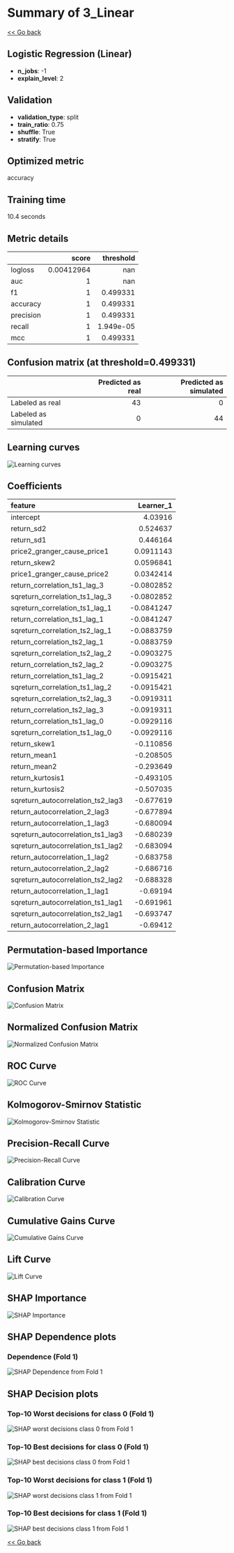 # Summary of 3_Linear

[<< Go back](../README.md)


## Logistic Regression (Linear)
- **n_jobs**: -1
- **explain_level**: 2

## Validation
 - **validation_type**: split
 - **train_ratio**: 0.75
 - **shuffle**: True
 - **stratify**: True

## Optimized metric
accuracy

## Training time

10.4 seconds

## Metric details
|           |      score |   threshold |
|:----------|-----------:|------------:|
| logloss   | 0.00412964 | nan         |
| auc       | 1          | nan         |
| f1        | 1          |   0.499331  |
| accuracy  | 1          |   0.499331  |
| precision | 1          |   0.499331  |
| recall    | 1          |   1.949e-05 |
| mcc       | 1          |   0.499331  |


## Confusion matrix (at threshold=0.499331)
|                      |   Predicted as real |   Predicted as simulated |
|:---------------------|--------------------:|-------------------------:|
| Labeled as real      |                  43 |                        0 |
| Labeled as simulated |                   0 |                       44 |

## Learning curves
![Learning curves](learning_curves.png)

## Coefficients
| feature                           |   Learner_1 |
|:----------------------------------|------------:|
| intercept                         |   4.03916   |
| return_sd2                        |   0.524637  |
| return_sd1                        |   0.446164  |
| price2_granger_cause_price1       |   0.0911143 |
| return_skew2                      |   0.0596841 |
| price1_granger_cause_price2       |   0.0342414 |
| return_correlation_ts1_lag_3      |  -0.0802852 |
| sqreturn_correlation_ts1_lag_3    |  -0.0802852 |
| sqreturn_correlation_ts1_lag_1    |  -0.0841247 |
| return_correlation_ts1_lag_1      |  -0.0841247 |
| sqreturn_correlation_ts2_lag_1    |  -0.0883759 |
| return_correlation_ts2_lag_1      |  -0.0883759 |
| sqreturn_correlation_ts2_lag_2    |  -0.0903275 |
| return_correlation_ts2_lag_2      |  -0.0903275 |
| return_correlation_ts1_lag_2      |  -0.0915421 |
| sqreturn_correlation_ts1_lag_2    |  -0.0915421 |
| sqreturn_correlation_ts2_lag_3    |  -0.0919311 |
| return_correlation_ts2_lag_3      |  -0.0919311 |
| return_correlation_ts1_lag_0      |  -0.0929116 |
| sqreturn_correlation_ts1_lag_0    |  -0.0929116 |
| return_skew1                      |  -0.110856  |
| return_mean1                      |  -0.208505  |
| return_mean2                      |  -0.293649  |
| return_kurtosis1                  |  -0.493105  |
| return_kurtosis2                  |  -0.507035  |
| sqreturn_autocorrelation_ts2_lag3 |  -0.677619  |
| return_autocorrelation_2_lag3     |  -0.677894  |
| return_autocorrelation_1_lag3     |  -0.680094  |
| sqreturn_autocorrelation_ts1_lag3 |  -0.680239  |
| sqreturn_autocorrelation_ts1_lag2 |  -0.683094  |
| return_autocorrelation_1_lag2     |  -0.683758  |
| return_autocorrelation_2_lag2     |  -0.686716  |
| sqreturn_autocorrelation_ts2_lag2 |  -0.688328  |
| return_autocorrelation_1_lag1     |  -0.69194   |
| sqreturn_autocorrelation_ts1_lag1 |  -0.691961  |
| sqreturn_autocorrelation_ts2_lag1 |  -0.693747  |
| return_autocorrelation_2_lag1     |  -0.69412   |


## Permutation-based Importance
![Permutation-based Importance](permutation_importance.png)
## Confusion Matrix

![Confusion Matrix](confusion_matrix.png)


## Normalized Confusion Matrix

![Normalized Confusion Matrix](confusion_matrix_normalized.png)


## ROC Curve

![ROC Curve](roc_curve.png)


## Kolmogorov-Smirnov Statistic

![Kolmogorov-Smirnov Statistic](ks_statistic.png)


## Precision-Recall Curve

![Precision-Recall Curve](precision_recall_curve.png)


## Calibration Curve

![Calibration Curve](calibration_curve_curve.png)


## Cumulative Gains Curve

![Cumulative Gains Curve](cumulative_gains_curve.png)


## Lift Curve

![Lift Curve](lift_curve.png)



## SHAP Importance
![SHAP Importance](shap_importance.png)

## SHAP Dependence plots

### Dependence (Fold 1)
![SHAP Dependence from Fold 1](learner_fold_0_shap_dependence.png)

## SHAP Decision plots

### Top-10 Worst decisions for class 0 (Fold 1)
![SHAP worst decisions class 0 from Fold 1](learner_fold_0_shap_class_0_worst_decisions.png)
### Top-10 Best decisions for class 0 (Fold 1)
![SHAP best decisions class 0 from Fold 1](learner_fold_0_shap_class_0_best_decisions.png)
### Top-10 Worst decisions for class 1 (Fold 1)
![SHAP worst decisions class 1 from Fold 1](learner_fold_0_shap_class_1_worst_decisions.png)
### Top-10 Best decisions for class 1 (Fold 1)
![SHAP best decisions class 1 from Fold 1](learner_fold_0_shap_class_1_best_decisions.png)

[<< Go back](../README.md)
